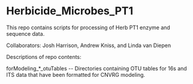 # Herbicide_Microbes_PT1
This repo contains scripts for processing of Herb PT1 enzyme and sequence data. 

Collaborators: Josh Harrison, Andrew Kniss, and Linda van Diepen

Descriptions of repo contents:

forModeling_*_otuTables -- Directories containing OTU tables for 16s and ITS data that have been formatted for CNVRG modeling.

